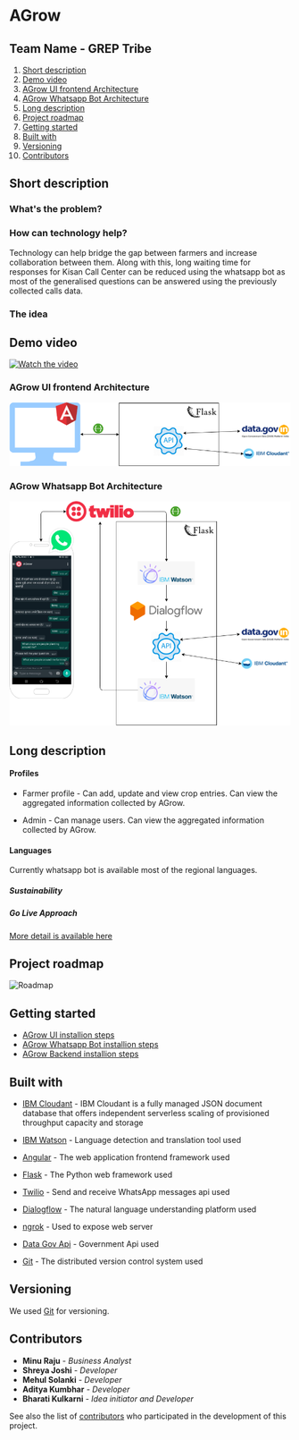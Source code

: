 # AGrow
## Team Name - GREP Tribe

1. [Short description](#short-description)
1. [Demo video](#demo-video)
1. [AGrow UI frontend Architecture](#agrow-ui-frontend-architecture)
2. [AGrow Whatsapp Bot Architecture](#agrow-whatsapp-bot-architecture)
3. [Long description](#long-description)
4. [Project roadmap](#project-roadmap)
5. [Getting started](#getting-started)
6. [Built with](#built-with)
7. [Versioning](#versioning)
8. [Contributors](#contributors)

## Short description


### What's the problem?


### How can technology help?

Technology can help bridge the gap between farmers and increase collaboration between them. Along with this, long waiting time for responses for Kisan Call Center can be reduced using the whatsapp bot as most of the generalised questions can be answered using the previously collected calls data.

### The idea



## Demo video

[![Watch the video](someUrl)](someUrl)

### AGrow UI frontend Architecture

![AGrow UI Application](https://github.com/bmk15897/agrow/blob/main/agrowFrontend/AGrowAngularUIArchitecture.png)

### AGrow Whatsapp Bot Architecture

![AGrow Whatsapp Bot](https://github.com/bmk15897/agrow/blob/main/agrowWhatsappBot/AGrowWhatsappBotArchitecture.png)

## Long description

#### Profiles 

- Farmer profile - Can add, update and view crop entries. Can view the aggregated information collected by AGrow.

- Admin - Can manage users. Can view the aggregated information collected by AGrow.

#### Languages

Currently whatsapp bot is available most of the regional languages.

##### Sustainability



##### Go Live Approach



[More detail is available here](someUrl)

## Project roadmap

![Roadmap](someUrl)

## Getting started

* [AGrow UI installion steps](https://github.com/bmk15897/agrow/blob/main/agrowFrontend/README.md)
* [AGrow Whatsapp Bot installion steps](https://github.com/bmk15897/agrow/blob/main/agrowWhatsappBot/README.md)
* [AGrow Backend installion steps](https://github.com/bmk15897/agrow/blob/main/agrowBackend/README.md)


## Built with

* [IBM Cloudant](https://cloud.ibm.com/catalog/services/cloudant) - IBM Cloudant is a fully managed JSON document database that offers independent serverless scaling of provisioned throughput capacity and storage
* [IBM Watson](https://www.ibm.com/in-en/watson) - Language detection and translation tool used
* [Angular](https://angular.io/) - The web application frontend framework used
* [Flask](https://flask.palletsprojects.com/) - The Python web framework used

* [Twilio](https://www.twilio.com/) - Send and receive WhatsApp messages api used
* [Dialogflow](https://cloud.google.com/dialogflow) - The natural language understanding platform used
* [ngrok](https://ngrok.com/) - Used to expose web server
* [Data Gov Api](https://data.gov.in/) - Government Api used


* [Git](https://git-scm.com/) - The distributed version control system used


## Versioning

We used [Git](https://git-scm.com/) for versioning.

## Contributors

* **Minu Raju** - *Business Analyst*
* **Shreya Joshi** - *Developer*
* **Mehul Solanki** - *Developer*
* **Aditya Kumbhar** - *Developer*
* **Bharati Kulkarni** - *Idea initiator and Developer*

See also the list of [contributors](https://github.com/bmk15897/agrow/graphs/contributors) who participated in the development of this project.
